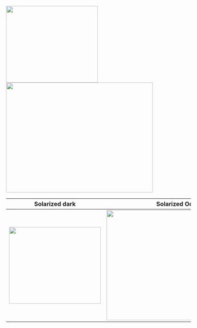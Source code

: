 <img src="https://i.imgur.com/WAtGNF6.png" width="250" height="209"/> <img src="https://i.imgur.com/d9ulNUe.gif" width="400" height="300"/>

Solarized dark             |  Solarized Ocean
:-------------------------:|:-------------------------:
<img src="https://i.imgur.com/WAtGNF6.png" width="250" height="209"/>  |  <img src="https://i.imgur.com/d9ulNUe.gif" width="400" height="300"/>

